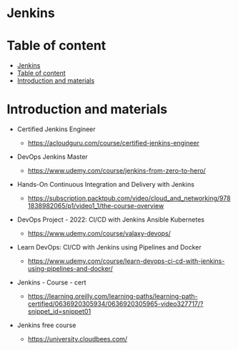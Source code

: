 # Jenkins

# Table of content

<!-- TOC -->

- [Jenkins](#jenkins)
- [Table of content](#table-of-content)
- [Introduction and materials](#introduction-and-materials)

<!-- /TOC -->
# Introduction and materials

- Certified Jenkins Engineer
    - https://acloudguru.com/course/certified-jenkins-engineer
    
- DevOps Jenkins Master
    - https://www.udemy.com/course/jenkins-from-zero-to-hero/

- Hands-On Continuous Integration and Delivery with Jenkins
    - https://subscription.packtpub.com/video/cloud_and_networking/9781838982065/p1/video1_1/the-course-overview

- DevOps Project - 2022: CI/CD with Jenkins Ansible Kubernetes
    - https://www.udemy.com/course/valaxy-devops/

- Learn DevOps: CI/CD with Jenkins using Pipelines and Docker
    - https://www.udemy.com/course/learn-devops-ci-cd-with-jenkins-using-pipelines-and-docker/

- Jenkins - Course - cert
    - https://learning.oreilly.com/learning-paths/learning-path-certified/0636920305934/0636920305965-video327717/?snippet_id=snippet01

- Jenkins free course
    - https://university.cloudbees.com/
